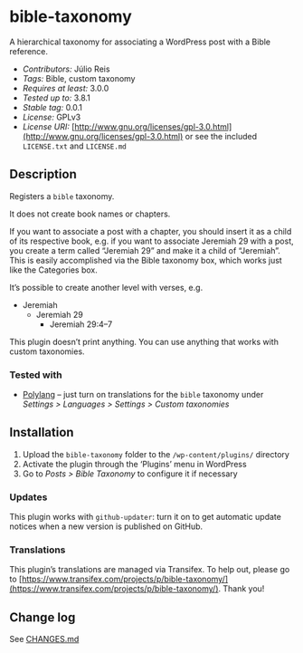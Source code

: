bible-taxonomy
==============

A hierarchical taxonomy for associating a WordPress post with a Bible reference.

* *Contributors:* Júlio Reis
* *Tags:* Bible, custom taxonomy
* *Requires at least:* 3.0.0
* *Tested up to:* 3.8.1
* *Stable tag:* 0.0.1
* *License:* GPLv3
* *License URI:* [http://www.gnu.org/licenses/gpl-3.0.html](http://www.gnu.org/licenses/gpl-3.0.html) or see the included `LICENSE.txt` and `LICENSE.md`

Description
-----------

Registers a `bible` taxonomy.

It does not create book names or chapters.

If you want to associate a post with a chapter, you should insert it as a child of its respective book, e.g. if you want to associate Jeremiah 29 with a post, you create a term called “Jeremiah 29” and make it a child of “Jeremiah”. This is easily accomplished via the Bible taxonomy box, which works just like the Categories box.

It’s possible to create another level with verses, e.g.

* Jeremiah
	* Jeremiah 29
		* Jeremiah 29:4–7

This plugin doesn’t print anything. You can use anything that works with custom taxonomies.

### Tested with

* [Polylang](http://polylang.wordpress.com/) – just turn on translations for the `bible` taxonomy under _Settings > Languages > Settings > Custom taxonomies_

Installation
------------

1. Upload the `bible-taxonomy` folder to the `/wp-content/plugins/` directory
1. Activate the plugin through the ‘Plugins’ menu in WordPress
1. Go to _Posts > Bible Taxonomy_ to configure it if necessary

### Updates

This plugin works with `github-updater`: turn it on to get automatic update notices when a new version is published on GitHub.

### Translations

This plugin’s translations are managed via Transifex. To help out, please go to [https://www.transifex.com/projects/p/bible-taxonomy/](https://www.transifex.com/projects/p/bible-taxonomy/). Thank you!

Change log
----------

See [CHANGES.md](CHANGES.md)
